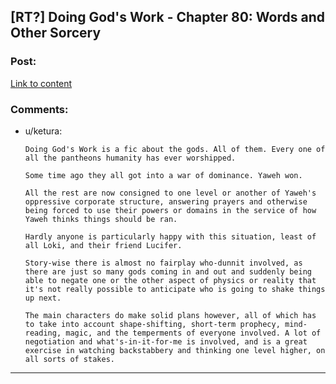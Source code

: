 ## [RT?] Doing God's Work - Chapter 80: Words and Other Sorcery

### Post:

[Link to content](https://www.royalroad.com/fiction/25442/doing-gods-work/chapter/602658/80-words-and-other-sorcery)

### Comments:

- u/ketura:
  ```
  Doing God's Work is a fic about the gods. All of them. Every one of all the pantheons humanity has ever worshipped.

  Some time ago they all got into a war of dominance. Yaweh won.

  All the rest are now consigned to one level or another of Yaweh's oppressive corporate structure, answering prayers and otherwise being forced to use their powers or domains in the service of how Yaweh thinks things should be ran.

  Hardly anyone is particularly happy with this situation, least of all Loki, and their friend Lucifer.

  Story-wise there is almost no fairplay who-dunnit involved, as there are just so many gods coming in and out and suddenly being able to negate one or the other aspect of physics or reality that it's not really possible to anticipate who is going to shake things up next.

  The main characters do make solid plans however, all of which has to take into account shape-shifting, short-term prophecy, mind-reading, magic, and the temperments of everyone involved. A lot of negotiation and what's-in-it-for-me is involved, and is a great exercise in watching backstabbery and thinking one level higher, on all sorts of stakes.
  ```

---

